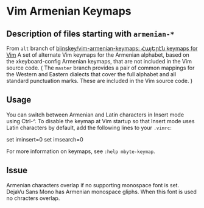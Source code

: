 # Vim Armenian Keymaps



## Description of files starting with `armenian-*`
From `alt` branch of [blinskey/vim-armenian-keymaps: ՀայԵրէն keymaps for Vim](https://github.com/blinskey/vim-armenian-keymaps#activating-a-keymap)
A set of alternate Vim keymaps for the Armenian alphabet, based on the xkeyboard-config Armenian keymaps,
that are not included in the Vim source code.
( The `master` branch provides a pair of common mappings for the Western and Eastern dialects that cover the full alphabet and all standard punctuation marks. These are included in the Vim source code. )

## Usage

You can switch between Armenian and Latin characters in Insert mode using Ctrl-^. To disable the keymap at Vim startup so that Insert mode uses Latin characters by default, add the following lines to your `.vimrc`:

set iminsert=0
set imsearch=0

For more information on keymaps, see `:help mbyte-keymap`.

## Issue

Armenian characters overlap if no supporting monospace font is set.
DejaVu Sans Mono has Armenian monospace gliphs. When this font is used no chracters overlap.

